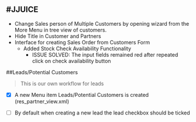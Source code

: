 #JJUICE
------

- Change Sales person of Multiple Customers by opening wizard from the More Menu in tree view of customers. 
- Hide Title in Customer and Partners
- Interface for creating Sales Order from Customers Form
	* Added Stock Check Availability Functionality
		* ISSUE SOLVED: The input fields remained red after repeated click on check availability button 

##Leads/Potential Customers 

> This is our own workflow for leads

- [x]  A new Menu item Leads/Potential Customers is created (res_partner_view.xml)
- [ ] By default when creating a new lead the lead checkbox should be ticked 	



